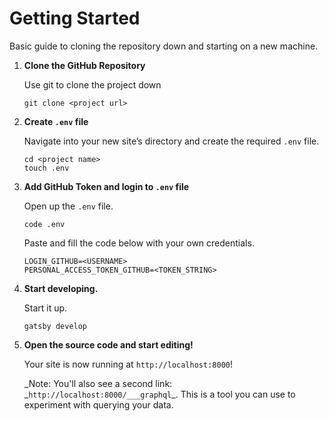 # Getting Started

Basic guide to cloning the repository down and starting on a new machine.

1.  **Clone the GitHub Repository**

    Use git to clone the project down

    ```shell
    git clone <project url>
    ```

1.  **Create `.env` file**

    Navigate into your new site’s directory and create the required `.env` file.

    ```shell
    cd <project name>
    touch .env
    ```

1.  **Add GitHub Token and login to `.env` file**

    Open up the `.env` file.

    ```shell
    code .env
    ```

    Paste and fill the code below with your own credentials.

    ```env
    LOGIN_GITHUB=<USERNAME>
    PERSONAL_ACCESS_TOKEN_GITHUB=<TOKEN_STRING>
    ```

1.  **Start developing.**

    Start it up.

    ```shell
    gatsby develop
    ```

1.  **Open the source code and start editing!**

    Your site is now running at `http://localhost:8000`!

    _Note: You'll also see a second link: _`http://localhost:8000/___graphql`\_. This is a tool you can use to experiment with querying your data.
